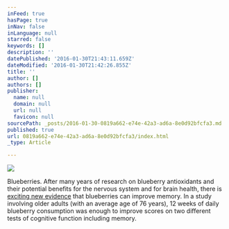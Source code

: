 ```yaml
---
inFeed: true
hasPage: true
inNav: false
inLanguage: null
starred: false
keywords: []
description: ''
datePublished: '2016-01-30T21:43:11.659Z'
dateModified: '2016-01-30T21:42:26.855Z'
title: ''
author: []
authors: []
publisher:
  name: null
  domain: null
  url: null
  favicon: null
sourcePath: _posts/2016-01-30-0819a662-e74e-42a3-ad6a-8e0d92bfcfa3.md
published: true
url: 0819a662-e74e-42a3-ad6a-8e0d92bfcfa3/index.html
_type: Article

---
```

![](https://the-grid-user-content.s3-us-west-2.amazonaws.com/e8585e40-3002-4d00-b3d1-666ec73540c8.jpg)

Blueberries. After many years of research on blueberry antioxidants and their potential benefits for the nervous system and for brain health, there is [exciting new evidence][0] that blueberries can improve memory. In a study involving older adults (with an average age of 76 years), 12 weeks of daily blueberry consumption was enough to improve scores on two different tests of cognitive function including memory.

[0]: http://www.whfoods.com/genpage.php?tname=foodspice&dbid=8